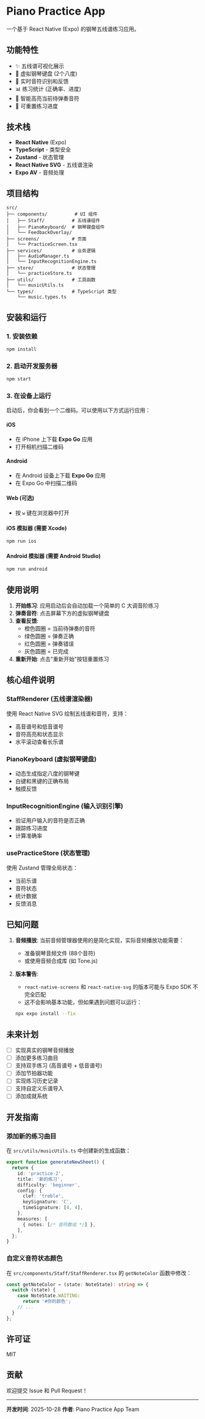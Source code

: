 # Piano Practice App

一个基于 React Native (Expo) 的钢琴五线谱练习应用。

## 功能特性

- ✨ 五线谱可视化展示
- 🎹 虚拟钢琴键盘 (2个八度)
- 🎵 实时音符识别和反馈
- 📊 练习统计 (正确率、进度)
- 🎯 智能高亮当前待弹奏音符
- 🔄 可重置练习进度

## 技术栈

- **React Native** (Expo)
- **TypeScript** - 类型安全
- **Zustand** - 状态管理
- **React Native SVG** - 五线谱渲染
- **Expo AV** - 音频处理

## 项目结构

```
src/
├── components/          # UI 组件
│   ├── Staff/          # 五线谱组件
│   ├── PianoKeyboard/  # 钢琴键盘组件
│   └── FeedbackOverlay/
├── screens/            # 页面
│   └── PracticeScreen.tsx
├── services/           # 业务逻辑
│   ├── AudioManager.ts
│   └── InputRecognitionEngine.ts
├── store/              # 状态管理
│   └── practiceStore.ts
├── utils/              # 工具函数
│   └── musicUtils.ts
└── types/              # TypeScript 类型
    └── music.types.ts
```

## 安装和运行

### 1. 安装依赖

```bash
npm install
```

### 2. 启动开发服务器

```bash
npm start
```

### 3. 在设备上运行

启动后，你会看到一个二维码。可以使用以下方式运行应用：

#### iOS
- 在 iPhone 上下载 **Expo Go** 应用
- 打开相机扫描二维码

#### Android
- 在 Android 设备上下载 **Expo Go** 应用
- 在 Expo Go 中扫描二维码

#### Web (可选)
- 按 `w` 键在浏览器中打开

#### iOS 模拟器 (需要 Xcode)
```bash
npm run ios
```

#### Android 模拟器 (需要 Android Studio)
```bash
npm run android
```

## 使用说明

1. **开始练习**: 应用启动后会自动加载一个简单的 C 大调音阶练习
2. **弹奏音符**: 点击屏幕下方的虚拟钢琴键盘
3. **查看反馈**:
   - 橙色圆圈 = 当前待弹奏的音符
   - 绿色圆圈 = 弹奏正确
   - 红色圆圈 = 弹奏错误
   - 灰色圆圈 = 已完成
4. **重新开始**: 点击"重新开始"按钮重置练习

## 核心组件说明

### StaffRenderer (五线谱渲染器)
使用 React Native SVG 绘制五线谱和音符，支持：
- 高音谱号和低音谱号
- 音符高亮和状态显示
- 水平滚动查看长乐谱

### PianoKeyboard (虚拟钢琴键盘)
- 动态生成指定八度的钢琴键
- 白键和黑键的正确布局
- 触摸反馈

### InputRecognitionEngine (输入识别引擎)
- 验证用户输入的音符是否正确
- 跟踪练习进度
- 计算准确率

### usePracticeStore (状态管理)
使用 Zustand 管理全局状态：
- 当前乐谱
- 音符状态
- 统计数据
- 反馈消息

## 已知问题

1. **音频播放**: 当前音频管理器使用的是简化实现，实际音频播放功能需要：
   - 准备钢琴音频文件 (88个音符)
   - 或使用音频合成库 (如 Tone.js)

2. **版本警告**:
   - `react-native-screens` 和 `react-native-svg` 的版本可能与 Expo SDK 不完全匹配
   - 这不会影响基本功能，但如果遇到问题可以运行：
   ```bash
   npx expo install --fix
   ```

## 未来计划

- [ ] 实现真实的钢琴音频播放
- [ ] 添加更多练习曲目
- [ ] 支持双手练习 (高音谱号 + 低音谱号)
- [ ] 添加节拍器功能
- [ ] 实现练习历史记录
- [ ] 支持自定义乐谱导入
- [ ] 添加成就系统

## 开发指南

### 添加新的练习曲目

在 `src/utils/musicUtils.ts` 中创建新的生成函数：

```typescript
export function generateNewSheet() {
  return {
    id: 'practice-2',
    title: '新的练习',
    difficulty: 'beginner',
    config: {
      clef: 'treble',
      keySignature: 'C',
      timeSignature: [4, 4],
    },
    measures: [
      { notes: [/* 音符数组 */] },
    ],
  };
}
```

### 自定义音符状态颜色

在 `src/components/Staff/StaffRenderer.tsx` 的 `getNoteColor` 函数中修改：

```typescript
const getNoteColor = (state: NoteState): string => {
  switch (state) {
    case NoteState.WAITING:
      return '#你的颜色';
    // ...
  }
};
```

## 许可证

MIT

## 贡献

欢迎提交 Issue 和 Pull Request！

---

**开发时间**: 2025-10-28
**作者**: Piano Practice App Team
